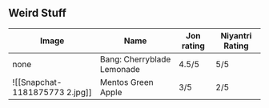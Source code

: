 ## Weird Stuff
Image |Name| Jon rating | Niyantri Rating
------|------|----------|---------
none | Bang: Cherryblade Lemonade | 4.5/5 | 5/5
![[Snapchat-1181875773 2.jpg]] | Mentos Green Apple | 3/5 | 2/5